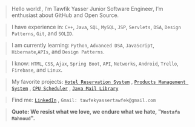 > Hello world!, I’m Tawfik Yasser Junior Software Engineer, I’m enthusiast about GitHub and Open Source.

> I have experience in: `C++`, `Java`, `SQL`, `MySQL`, `JSP`, `Servlets`, `DSA`, `Design Patterns`, `Git`, and `SOLID`.

> I am currently learning: `Python`, `Advanced DSA`, `JavaScript`, `Hibernate`,`APIs`, and `Design Patterns`.

> I know: `HTML`, `CSS`, `Ajax`, `Spring Boot`, `API`, `Networks`, `Android`, `Trello`, `Firebase`, and `Linux`.

> My favorite projects: [`Hotel Reservation System`](https://github.com/TawfikYasser/Hotel-Reservation-System) , [`Products Management System`](https://github.com/TawfikYasser/Products-Management-System) , [`CPU Scheduler`](https://github.com/TawfikYasser/CPUSS) , [`Java Mail Library`](https://github.com/TawfikYasser/JTMail)

> Find me: [`LinkedIn`](https://www.linkedin.com/in/tawfikyasser/) , `Gmail: tawfekyassertawfek@gmail.com`

> <b>Quote<b>: We resist what we love, we endure what we hate, "`Mostafa Mahmoud`".
